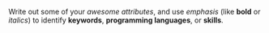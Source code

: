 Write out some of your _awesome attributes_, and use *emphasis* (like __bold__ or *italics*) to identify **keywords**, **programming languages**, or **skills**. 
